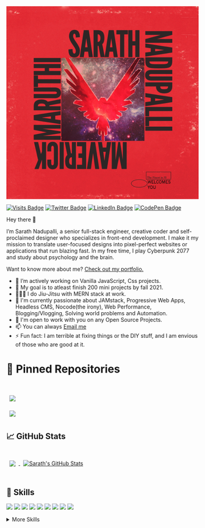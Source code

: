 <a href="https://sarathnadupalli.com">
  <img align="center" alt="Maverick Maruthi's Banner" src="./assets/mm-v1.png" />
</a>
<br>


[![Visits Badge](https://badges.pufler.dev/visits/maverickmaruthi/maverickmaruthi)](https://sarathnadupalli.com)
[![Twitter Badge](https://img.shields.io/badge/Twitter-Profile-informational?style=flat&logo=twitter&logoColor=white&color=1CA2F1)](https://twitter.com/sarathnvm)
[![LinkedIn Badge](https://img.shields.io/badge/LinkedIn-Profile-informational?style=flat&logo=linkedin&logoColor=white&color=0D76A8)](https://www.linkedin.com/in/sarathnvm/)
[![CodePen Badge](https://img.shields.io/badge/CodePen-Profile-informational?style=flat&logo=codepen&logoColor=white&color=black)](https://codepen.io/sarath47)

Hey there 👋

I’m Sarath Nadupalli, a senior full-stack engineer, creative coder and self-proclaimed designer who specializes in front-end development. I make it my mission to translate user-focused designs into pixel-perfect websites or applications that run blazing fast. In my free time, I play Cyberpunk 2077 and study about psychology and the brain.

Want to know more about me? [Check out my portfolio.](https://sarathnadupalli.com)
- 🔭  I’m actively working on Vanilla JavaScript, Css projects. 
- 🏉  My goal is to atleast finish 200 mini projects by fall 2021.
- 🙅🏻‍♂️ I do Jiu-Jitsu with MERN stack at work.
- 💖  I'm currently passionate about JAMstack, Progressive Web Apps, Headless CMS, Nocode(the irony), Web Performance, Blogging/Vlogging, Solving world problems and Automation.
- 👯  I'm open to work with you on any Open Source Projects.
- 📫  You can always [Email me](mailto:sarath.nadupalli@gmail.com)
- ⚡ Fun fact: I am terrible at fixing things or the DIY stuff, and I am envious of those who are good at it.

# 📌 Pinned Repositories

<br>

<a href="https://github.com/maverickmaruthi/50projects50days">
  <img align="center" style="margin:1rem 0.5rem" src="https://github-readme-stats.vercel.app/api/pin/?username=maverickmaruthi&repo=50projects50days&title_color=ffffff&text_color=c9cacc&icon_color=4AB197&bg_color=1A2B34" />
</a>

<br>

<a href="https://github.com/maverickmaruthi/natours-home">
  <img align="center" style="margin:0.5rem" src="https://github-readme-stats.vercel.app/api/pin/?username=maverickmaruthi&repo=natours-home&title_color=ffffff&text_color=c94c4c&icon_color=4AB197&bg_color=1A2B34" />
</a>
<br>

## &#x1f4c8; GitHub Stats

<br>

<a href="https://github.com/maverickmaruthi"> 
  <img  align="center" style="margin:0.5rem" src="https://github-readme-stats.vercel.app/api/top-langs?username=maverickmaruthi&&show_icons=true&theme=radical"/>
</a>

<a href="https://github.com/maverickmaruthi">
  <img align="center" style="margin:0.5rem" src="https://github-readme-stats.vercel.app/api?username=maverickmaruthi&show_icons=true&line_height=27&count_private=true&theme=radical" alt="Sarath's GitHub Stats" />
</a>

<br>
<br>

## 💼 Skills

![](https://img.shields.io/badge/Code-React-informational?style=flat&logo=react&logoColor=white&color=4AB197)
![](https://img.shields.io/badge/Code-Redux-informational?style=flat&logo=Redux&logoColor=white&color=4AB197)
![](https://img.shields.io/badge/Code-Gatsby-informational?style=flat&logo=gatsby&logoColor=white&color=4AB197)
![](https://img.shields.io/badge/Code-JavaScript-informational?style=flat&logo=JavaScript&logoColor=white&color=4AB197)
![](https://img.shields.io/badge/Code-TypeScript-informational?style=flat&logo=TypeScript&logoColor=white&color=4AB197)
![](https://img.shields.io/badge/Code-Java-informational?style=flat&logo=Java&logoColor=white&color=4AB197)
![](https://img.shields.io/badge/Code-SpringBoot-informational?style=flat&logo=Spring&logoColor=white&color=4AB197)
![](https://img.shields.io/badge/Code-MongoDB-informational?style=flat&logo=MongoDB&logoColor=white&color=4AB197)
![](https://img.shields.io/badge/Code-MySQL-informational?style=flat&logo=MySQL&logoColor=white&color=4AB197)

<details>
<summary>More Skills</summary>
<br>

![](https://img.shields.io/badge/Style-CSS-informational?style=flat&logo=css3&logoColor=white&color=4AB197)
![](https://img.shields.io/badge/Style-Tailwind-informational?style=flat&logo=Tailwind-CSS&logoColor=white&color=4AB197)
![](https://img.shields.io/badge/Style-Sass-informational?style=flat&logo=Sass&logoColor=white&color=4AB197)

<br>

![](https://img.shields.io/badge/Test-Jest-informational?style=flat&logo=jest&logoColor=white&color=4AB197)
![](https://img.shields.io/badge/Test-Cypress-informational?style=flat&logo=Cypress&logoColor=white&color=4AB197)

<br>

![](https://img.shields.io/badge/Tools-Pivotal-informational?style=flat&logo=Pivotal-Tracker&logoColor=white&color=4AB197)
![](https://img.shields.io/badge/Tools-NGINX-informational?style=flat&logo=nginx&logoColor=white&color=4AB197)
![](https://img.shields.io/badge/Tools-Netlify-informational?style=flat&logo=netlify&logoColor=white&color=4AB197)
![](https://img.shields.io/badge/Tools-Jenkins-informational?style=flat&logo=jenkins&logoColor=white&color=4AB197)
![](https://img.shields.io/badge/Tools-NPM-informational?style=flat&logo=npm&logoColor=white&color=4AB197)
![](https://img.shields.io/badge/Tools-Postman-informational?style=flat&logo=Postman&logoColor=white&color=4AB197)
![](https://img.shields.io/badge/Tools-Illustrator-informational?style=flat&logo=Adobe-Illustrator&logoColor=white&color=4AB197)
![](https://img.shields.io/badge/Tools-AdobeXD-informational?style=flat&logo=Adobe-XD&logoColor=white&color=4AB197)
![](https://img.shields.io/badge/Tools-GitHub-informational?style=flat&logo=GitHub&logoColor=white&color=4AB197)
![](https://img.shields.io/badge/Tools-GitLab-informational?style=flat&logo=GitLab&logoColor=white&color=4AB197)
![](https://img.shields.io/badge/Tools-Bitbucket-informational?style=flat&logo=Bitbucket&logoColor=white&color=4AB197)
![](https://img.shields.io/badge/Tools-Jira-informational?style=flat&logo=Jira-Software&logoColor=white&color=4AB197)

</details>

<br>
